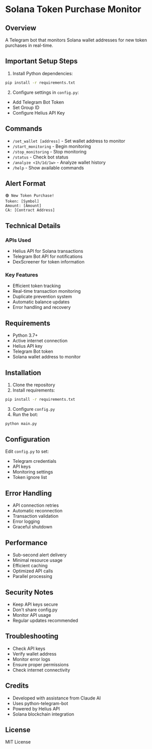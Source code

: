 # Solana Token Purchase Monitor

## Overview
A Telegram bot that monitors Solana wallet addresses for new token purchases in real-time.

## Important Setup Steps
1. Install Python dependencies:
```bash
pip install -r requirements.txt
```

2. Configure settings in `config.py`:
- Add Telegram Bot Token
- Set Group ID
- Configure Helius API Key

## Commands
- `/set_wallet [address]` - Set wallet address to monitor
- `/start_monitoring` - Begin monitoring
- `/stop_monitoring` - Stop monitoring
- `/status` - Check bot status
- `/analyze <1h/1d/1w>` - Analyze wallet history
- `/help` - Show available commands

## Alert Format
```
🟢 New Token Purchase!
Token: [Symbol]
Amount: [Amount]
CA: [Contract Address]
```

## Technical Details

### APIs Used
- Helius API for Solana transactions
- Telegram Bot API for notifications
- DexScreener for token information

### Key Features
- Efficient token tracking
- Real-time transaction monitoring
- Duplicate prevention system
- Automatic balance updates
- Error handling and recovery

## Requirements
- Python 3.7+
- Active internet connection
- Helius API key
- Telegram Bot token
- Solana wallet address to monitor

## Installation
1. Clone the repository
2. Install requirements:
```bash
pip install -r requirements.txt
```
3. Configure `config.py`
4. Run the bot:
```bash
python main.py
```

## Configuration
Edit `config.py` to set:
- Telegram credentials
- API keys
- Monitoring settings
- Token ignore list

## Error Handling
- API connection retries
- Automatic reconnection
- Transaction validation
- Error logging
- Graceful shutdown

## Performance
- Sub-second alert delivery
- Minimal resource usage
- Efficient caching
- Optimized API calls
- Parallel processing

## Security Notes
- Keep API keys secure
- Don't share config.py
- Monitor API usage
- Regular updates recommended

## Troubleshooting
- Check API keys
- Verify wallet address
- Monitor error logs
- Ensure proper permissions
- Check internet connectivity

## Credits
- Developed with assistance from Claude AI
- Uses python-telegram-bot
- Powered by Helius API
- Solana blockchain integration

## License
MIT License
